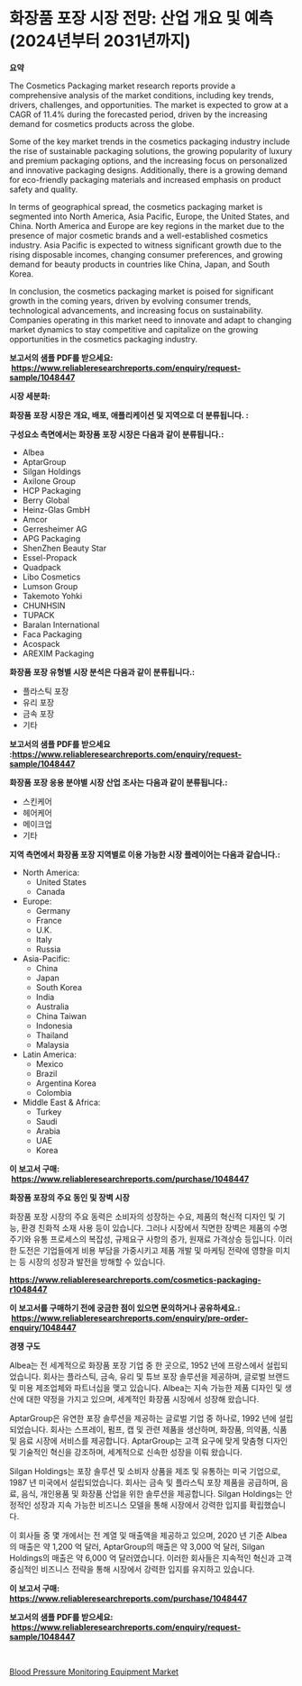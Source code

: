 <p><h1>화장품 포장 시장 전망: 산업 개요 및 예측 (2024년부터 2031년까지)</h1></p><p><strong>요약</strong></p>
<p><p>The Cosmetics Packaging market research reports provide a comprehensive analysis of the market conditions, including key trends, drivers, challenges, and opportunities. The market is expected to grow at a CAGR of 11.4% during the forecasted period, driven by the increasing demand for cosmetics products across the globe.</p><p>Some of the key market trends in the cosmetics packaging industry include the rise of sustainable packaging solutions, the growing popularity of luxury and premium packaging options, and the increasing focus on personalized and innovative packaging designs. Additionally, there is a growing demand for eco-friendly packaging materials and increased emphasis on product safety and quality.</p><p>In terms of geographical spread, the cosmetics packaging market is segmented into North America, Asia Pacific, Europe, the United States, and China. North America and Europe are key regions in the market due to the presence of major cosmetic brands and a well-established cosmetics industry. Asia Pacific is expected to witness significant growth due to the rising disposable incomes, changing consumer preferences, and growing demand for beauty products in countries like China, Japan, and South Korea.</p><p>In conclusion, the cosmetics packaging market is poised for significant growth in the coming years, driven by evolving consumer trends, technological advancements, and increasing focus on sustainability. Companies operating in this market need to innovate and adapt to changing market dynamics to stay competitive and capitalize on the growing opportunities in the cosmetics packaging industry.</p></p>
<p><strong>보고서의 샘플 PDF를 받으세요: &nbsp;<a href="https://www.reliableresearchreports.com/enquiry/request-sample/1048447">https://www.reliableresearchreports.com/enquiry/request-sample/1048447</a></strong></p>
<p><strong>시장 세분화:</strong></p>
<p><strong> 화장품 포장 시장은 개요, 배포, 애플리케이션 및 지역으로 더 분류됩니다. :</strong></p>
<p><strong>구성요소 측면에서는 화장품 포장 시장은 다음과 같이 분류됩니다.:</strong></p>
<p><ul><li>Albea</li><li>AptarGroup</li><li>Silgan Holdings</li><li>Axilone Group</li><li>HCP Packaging</li><li>Berry Global</li><li>Heinz-Glas GmbH</li><li>Amcor</li><li>Gerresheimer AG</li><li>APG Packaging</li><li>ShenZhen Beauty Star</li><li>Essel-Propack</li><li>Quadpack</li><li>Libo Cosmetics</li><li>Lumson Group</li><li>Takemoto Yohki</li><li>CHUNHSIN</li><li>TUPACK</li><li>Baralan International</li><li>Faca Packaging</li><li>Acospack</li><li>AREXIM Packaging</li></ul></p>
<p><strong> 화장품 포장 유형별 시장 분석은 다음과 같이 분류됩니다.:</strong></p>
<p><ul><li>플라스틱 포장</li><li>유리 포장</li><li>금속 포장</li><li>기타</li></ul></p>
<p><strong>보고서의 샘플 PDF를 받으세요 :<a href="https://www.reliableresearchreports.com/enquiry/request-sample/1048447">https://www.reliableresearchreports.com/enquiry/request-sample/1048447</a></strong></p>
<p><strong> 화장품 포장 응용 분야별 시장 산업 조사는 다음과 같이 분류됩니다.:</strong></p>
<p><ul><li>스킨케어</li><li>헤어케어</li><li>메이크업</li><li>기타</li></ul></p>
<p><strong>지역 측면에서 화장품 포장 지역별로 이용 가능한 시장 플레이어는 다음과 같습니다.:</strong></p>
<p><ul>
    <li>
        North America:
        <ul>
            <li>United States</li>
            <li>Canada</li>
        </ul>
    </li>
    <li>
        Europe:
        <ul>
            <li>Germany</li>
            <li>France</li>
            <li>U.K.</li>
            <li>Italy</li>
            <li>Russia</li>
        </ul>
    </li>
    <li>
        Asia-Pacific:
        <ul>
            <li>China</li>
            <li>Japan</li>
            <li>South Korea</li>
            <li>India</li>
            <li>Australia</li>
            <li>China Taiwan</li>
            <li>Indonesia</li>
            <li>Thailand</li>
            <li>Malaysia</li>
        </ul>
    </li>
    <li>
        Latin America:
        <ul>
            <li>Mexico</li>
            <li>Brazil</li>
            <li>Argentina Korea</li>
            <li>Colombia</li>
        </ul>
    </li>
    <li>
        Middle East & Africa:
        <ul>
            <li>Turkey</li>
            <li>Saudi</li>
            <li>Arabia</li>
            <li>UAE</li>
            <li>Korea</li>
        </ul>
    </li>
    </ul></p>
<p><strong>이 보고서 구매: &nbsp;<a href="https://www.reliableresearchreports.com/purchase/1048447">https://www.reliableresearchreports.com/purchase/1048447</a></strong></p>
<p><strong>화장품 포장의 주요 동인 및 장벽 시장</strong></p>
<p><p>화장품 포장 시장의 주요 동력은 소비자의 성장하는 수요, 제품의 혁신적 디자인 및 기능, 환경 친화적 소재 사용 등이 있습니다. 그러나 시장에서 직면한 장벽은 제품의 수명 주기와 유통 프로세스의 복잡성, 규제요구 사항의 증가, 원재료 가격상승 등입니다. 이러한 도전은 기업들에게 비용 부담을 가중시키고 제품 개발 및 마케팅 전략에 영향을 미치는 등 시장의 성장과 발전을 방해할 수 있습니다.</p></p>
<p><strong><a href="https://www.reliableresearchreports.com/cosmetics-packaging-r1048447">https://www.reliableresearchreports.com/cosmetics-packaging-r1048447</a></strong></p>
<p><strong>이 보고서를 구매하기 전에 궁금한 점이 있으면 문의하거나 공유하세요.: &nbsp;<a href="https://www.reliableresearchreports.com/enquiry/pre-order-enquiry/1048447">https://www.reliableresearchreports.com/enquiry/pre-order-enquiry/1048447</a></strong></p>
<p><strong>경쟁 구도</strong></p>
<p><p>Albea는 전 세계적으로 화장품 포장 기업 중 한 곳으로, 1952 년에 프랑스에서 설립되었습니다. 회사는 플라스틱, 금속, 유리 및 튜브 포장 솔루션을 제공하며, 글로벌 브랜드 및 미용 제조업체와 파트너십을 맺고 있습니다. Albea는 지속 가능한 제품 디자인 및 생산에 대한 약정을 가지고 있으며, 세계적인 화장품 시장에서 성장해 왔습니다.</p><p>AptarGroup은 유연한 포장 솔루션을 제공하는 글로벌 기업 중 하나로, 1992 년에 설립되었습니다. 회사는 스프레이, 펌프, 캡 및 관련 제품을 생산하며, 화장품, 의약품, 식품 및 음료 시장에 서비스를 제공합니다. AptarGroup는 고객 요구에 맞게 맞춤형 디자인 및 기술적인 혁신을 강조하며, 세계적으로 신속한 성장을 이뤄 왔습니다.</p><p>Silgan Holdings는 포장 솔루션 및 소비자 상품을 제조 및 유통하는 미국 기업으로, 1987 년 미국에서 설립되었습니다. 회사는 금속 및 플라스틱 포장 제품을 공급하며, 음료, 음식, 개인용품 및 화장품 산업을 위한 솔루션을 제공합니다. Silgan Holdings는 안정적인 성장과 지속 가능한 비즈니스 모델을 통해 시장에서 강력한 입지를 확립했습니다.</p><p>이 회사들 중 몇 개에서는 전 계열 및 매출액을 제공하고 있으며, 2020 년 기준 Albea의 매출은 약 1,200 억 달러, AptarGroup의 매출은 약 3,000 억 달러, Silgan Holdings의 매출은 약 6,000 억 달러였습니다. 이러한 회사들은 지속적인 혁신과 고객 중심적인 비즈니스 전략을 통해 시장에서 강력한 입지를 유지하고 있습니다.</p></p>
<p><strong>이 보고서 구매: &nbsp; <a href="https://www.reliableresearchreports.com/purchase/1048447">https://www.reliableresearchreports.com/purchase/1048447</a></strong></p>
<p><strong>보고서의 샘플 PDF를 받으세요: &nbsp;<a href="https://www.reliableresearchreports.com/enquiry/request-sample/1048447">https://www.reliableresearchreports.com/enquiry/request-sample/1048447</a></strong><strong></strong></p>
<p>&nbsp;</p>
<p><p><a href="https://cautious-neon-760.notion.site/Blood-Pressure-Monitoring-Equipment-Market-Analysis-Its-CAGR-Market-Segmentation-and-Global-Indust-6412cb6b7a864a5b8d3e490648333831">Blood Pressure Monitoring Equipment Market</a></p></p>
